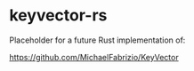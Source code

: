 # keyvector-rs

Placeholder for a future Rust implementation of:

https://github.com/MichaelFabrizio/KeyVector
